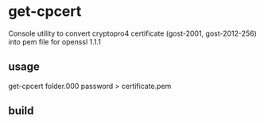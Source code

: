 # get-cpcert

Console utility to convert cryptopro4 certificate (gost-2001, gost-2012-256) into pem file for openssl 1.1.1

## usage
get-cpcert folder.000 password > certificate.pem

## build


